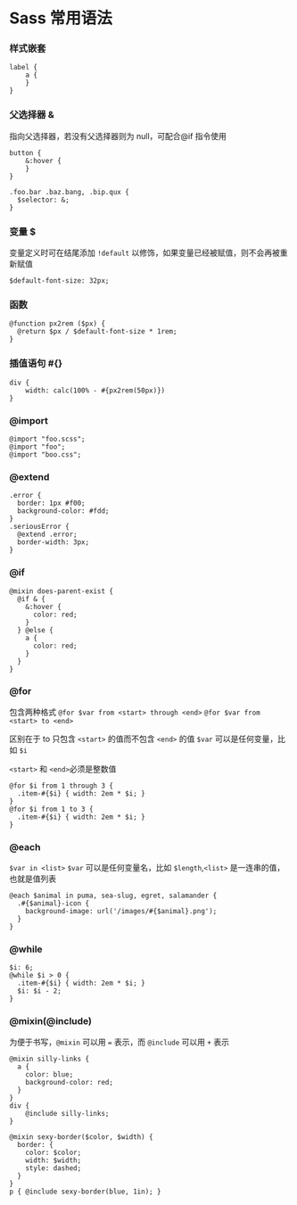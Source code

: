 # Sass 常用语法

### 样式嵌套

```
label {
    a {
    }
}
```

### 父选择器 &

指向父选择器，若没有父选择器则为 null，可配合@if 指令使用

```
button {
    &:hover {
    }
}

.foo.bar .baz.bang, .bip.qux {
  $selector: &;
}
```

### 变量 \$

变量定义时可在结尾添加 `!default` 以修饰，如果变量已经被赋值，则不会再被重新赋值

```
$default-font-size: 32px;
```

### 函数

```
@function px2rem ($px) {
  @return $px / $default-font-size * 1rem;
}
```

### 插值语句 #{}

```
div {
    width: calc(100% - #{px2rem(50px)})
}
```

### @import

```
@import "foo.scss";
@import "foo";
@import "boo.css";
```

### @extend

```
.error {
  border: 1px #f00;
  background-color: #fdd;
}
.seriousError {
  @extend .error;
  border-width: 3px;
}
```

### @if

```
@mixin does-parent-exist {
  @if & {
    &:hover {
      color: red;
    }
  } @else {
    a {
      color: red;
    }
  }
}
```

### @for

包含两种格式
`@for $var from <start> through <end>`
`@for $var from <start> to <end>`

区别在于 to 只包含 `<start>` 的值而不包含 `<end>` 的值
`$var` 可以是任何变量，比如 `$i`

`<start>` 和 `<end>`必须是整数值

```
@for $i from 1 through 3 {
  .item-#{$i} { width: 2em * $i; }
}
@for $i from 1 to 3 {
  .item-#{$i} { width: 2em * $i; }
}
```

### @each

`$var in <list>`
`$var` 可以是任何变量名，比如 `$length`,`<list>` 是一连串的值，也就是值列表

```
@each $animal in puma, sea-slug, egret, salamander {
  .#{$animal}-icon {
    background-image: url('/images/#{$animal}.png');
  }
}
```

### @while

```
$i: 6;
@while $i > 0 {
  .item-#{$i} { width: 2em * $i; }
  $i: $i - 2;
}
```

### @mixin(@include)

为便于书写，`@mixin` 可以用 `=` 表示，而 `@include` 可以用 `+` 表示

```
@mixin silly-links {
  a {
    color: blue;
    background-color: red;
  }
}
div {
    @include silly-links;
}

@mixin sexy-border($color, $width) {
  border: {
    color: $color;
    width: $width;
    style: dashed;
  }
}
p { @include sexy-border(blue, 1in); }
```
